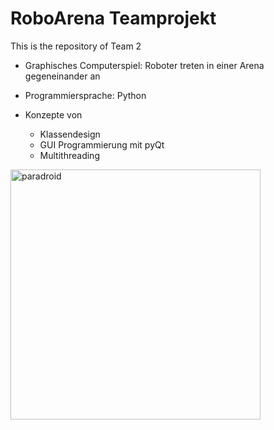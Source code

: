 # RoboArena Teamprojekt
This is the repository of Team 2

* Graphisches Computerspiel:
  Roboter treten in einer Arena gegeneinander an
  
* Programmiersprache: Python

* Konzepte von
  + Klassendesign
  + GUI Programmierung mit pyQt
  + Multithreading
  
<img src="https://www.mobygames.com/images/covers/l/181687-paradroid-commodore-64-front-cover.jpg" alt="paradroid" width="400"/>
